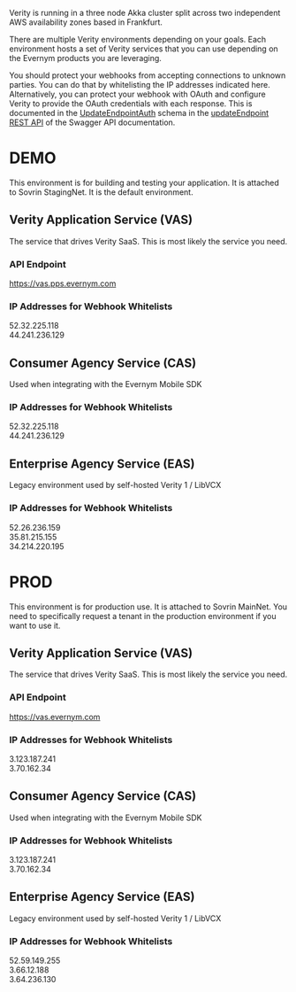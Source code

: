 Verity is running in a three node Akka cluster split across two independent AWS availability zones based in Frankfurt. 

There are multiple Verity environments depending on your goals. Each environment hosts a set of Verity services that you can use depending on the Evernym products you are leveraging.

You should protect your webhooks from accepting connections to unknown parties. You can do that by whitelisting the IP addresses indicated here. Alternatively, you can protect your webhook with OAuth and configure Verity to provide the OAuth credentials with each response. This is documented in the [UpdateEndpointAuth](https://app.swaggerhub.com/apis/evernym/verity-rest-api/1.0#/UpdateEndpointAuth) schema in the [updateEndpoint REST API](https://app.swaggerhub.com/apis/evernym/verity-rest-api/1.0#/UpdateEndpoint/updateEndpoint) of the Swagger API documentation.


# DEMO

This environment is for building and testing your application. It is attached to Sovrin StagingNet. It is the default environment.

## Verity Application Service (VAS)
The service that drives Verity SaaS. This is most likely the service you need.

### API Endpoint
https://vas.pps.evernym.com

### IP Addresses for Webhook Whitelists
52.32.225.118 \
44.241.236.129


## Consumer Agency Service (CAS)
Used when integrating with the Evernym Mobile SDK

### IP Addresses for Webhook Whitelists
52.32.225.118 \
44.241.236.129


## Enterprise Agency Service (EAS)
Legacy environment used by self-hosted Verity 1 / LibVCX

### IP Addresses for Webhook Whitelists
52.26.236.159 \
35.81.215.155 \
34.214.220.195


# PROD

This environment is for production use. It is attached to Sovrin MainNet. You need to specifically request a tenant in the production environment if you want to use it.


## Verity Application Service (VAS)
The service that drives Verity SaaS. This is most likely the service you need.

### API Endpoint
https://vas.evernym.com

### IP Addresses for Webhook Whitelists
3.123.187.241 \
3.70.162.34


## Consumer Agency Service (CAS)
Used when integrating with the Evernym Mobile SDK

### IP Addresses for Webhook Whitelists
3.123.187.241 \
3.70.162.34


## Enterprise Agency Service (EAS)
Legacy environment used by self-hosted Verity 1 / LibVCX

### IP Addresses for Webhook Whitelists
52.59.149.255 \
3.66.12.188 \
3.64.236.130
